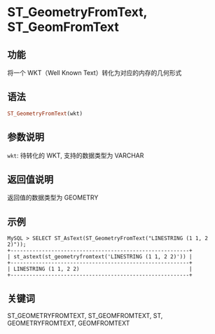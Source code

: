 # ST_GeometryFromText, ST_GeomFromText

## 功能

将一个 WKT（Well Known Text）转化为对应的内存的几何形式

## 语法

```Haskell
ST_GeometryFromText(wkt)
```

## 参数说明

`wkt`: 待转化的 WKT, 支持的数据类型为 VARCHAR

## 返回值说明

返回值的数据类型为 GEOMETRY

## 示例

```Plain Text
MySQL > SELECT ST_AsText(ST_GeometryFromText("LINESTRING (1 1, 2 2)"));
+---------------------------------------------------------+
| st_astext(st_geometryfromtext('LINESTRING (1 1, 2 2)')) |
+---------------------------------------------------------+
| LINESTRING (1 1, 2 2)                                   |
+---------------------------------------------------------+
```

## 关键词

ST_GEOMETRYFROMTEXT, ST_GEOMFROMTEXT, ST, GEOMETRYFROMTEXT, GEOMFROMTEXT
